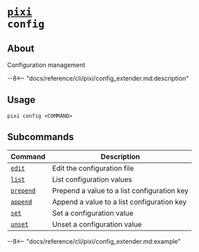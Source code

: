 <!--- This file is autogenerated. Do not edit manually! -->
# <code>[pixi](../pixi.md) config</code>

## About
Configuration management

--8<-- "docs/reference/cli/pixi/config_extender.md:description"

## Usage
```
pixi config <COMMAND>
```

## Subcommands
| Command | Description |
|---------|-------------|
| [`edit`](config/edit.md) | Edit the configuration file |
| [`list`](config/list.md) | List configuration values |
| [`prepend`](config/prepend.md) | Prepend a value to a list configuration key |
| [`append`](config/append.md) | Append a value to a list configuration key |
| [`set`](config/set.md) | Set a configuration value |
| [`unset`](config/unset.md) | Unset a configuration value |


--8<-- "docs/reference/cli/pixi/config_extender.md:example"
